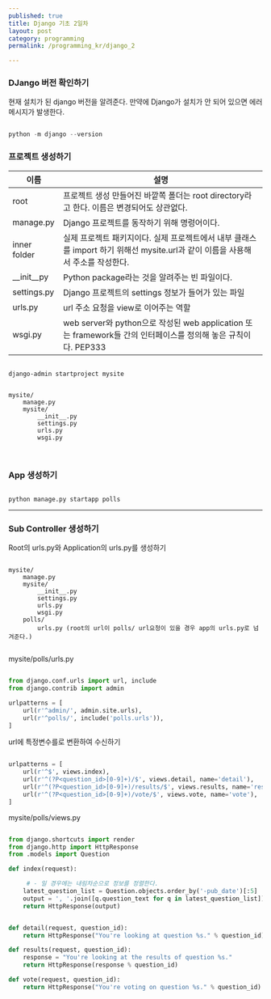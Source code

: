 ```yaml
---
published: true
title: Django 기초 2일차
layout: post
category: programming
permalink: /programming_kr/django_2

---
```


### DJango 버전 확인하기 

현재 설치가 된 django 버전을 알려준다. 만약에 Django가 설치가 안 되어 있으면 에러 메시지가 발생한다. 

```python 

python -m django --version 

```


### 프로젝트 생성하기

|  이름    |   설명     | 
| -- | -- |
| root |   프로젝트 생성 만들어진 바깥쪽 폴더는 root directory라고 한다. 이름은 변경되어도 상관없다. |
| manage.py | Django 프로젝트를 동작하기 위해 명령어이다.  | 
| inner folder | 실제 프로젝트 패키지이다. 실제 프로젝트에서 내부 클래스를 import 하기 위해선 mysite.url과 같이 이름을 사용해서 주소를 작성한다. | 
| __init__py | Python package라는 것을 알려주는 빈 파일이다. |
| settings.py | Django 프로젝트의 settings 정보가 들어가 있는 파일 | 
|  urls.py  | url 주소 요청을 view로 이어주는 역할 |
| wsgi.py |  web server와 python으로 작성된 web application 또는 framework들 간의 인터페이스를 정의해 놓은 규칙이다. PEP333  |     
    

``` 

django-admin startproject mysite 

```


```

mysite/
    manage.py
    mysite/
        __init__.py
        settings.py
        urls.py
        wsgi.py

```


<br>

### App 생성하기 


```
    
python manage.py startapp polls

```


<hr> 

### Sub Controller 생성하기 

Root의 urls.py와 Application의 urls.py를 생성하기

```

mysite/
    manage.py
    mysite/
        __init__.py
        settings.py
        urls.py
        wsgi.py
    polls/
        urls.py (root의 url이 polls/ url요청이 있을 경우 app의 urls.py로 넘겨준다.) 


```


mysite/polls/urls.py 

```python

from django.conf.urls import url, include
from django.contrib import admin

urlpatterns = [
    url(r'^admin/', admin.site.urls),
    url(r'^polls/', include('polls.urls')),
]

```


url에 특정변수를로 변환하여 수신하기 

``` python 

urlpatterns = [
    url(r'^$', views.index),
    url(r'^(?P<question_id>[0-9]+)/$', views.detail, name='detail'),
    url(r'^(?P<question_id>[0-9]+)/results/$', views.results, name='results'),
    url(r'^(?P<question_id>[0-9]+)/vote/$', views.vote, name='vote'),
]

```


mysite/polls/views.py

``` python 

from django.shortcuts import render
from django.http import HttpResponse
from .models import Question

def index(request):

     # - 일 경우에는 내림차순으로 정보를 정렬한다.
    latest_question_list = Question.objects.order_by('-pub_date')[:5]
    output = ', '.join([q.question_text for q in latest_question_list])
    return HttpResponse(output)


def detail(request, question_id):
    return HttpResponse("You're looking at question %s." % question_id)

def results(request, question_id):
    response = "You're looking at the results of question %s."
    return HttpResponse(response % question_id)

def vote(request, question_id):
    return HttpResponse("You're voting on question %s." % question_id)


```










